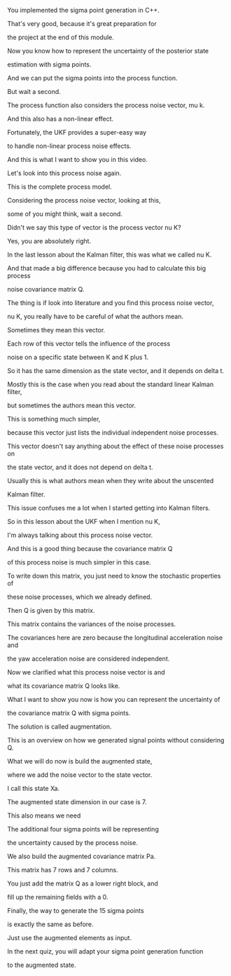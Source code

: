 You implemented the sigma
point generation in C++.

That's very good,
because it's great preparation for

the project at the end of this module.

Now you know how to represent
the uncertainty of the posterior state

estimation with sigma points.

And we can put the sigma points
into the process function.

But wait a second.

The process function also considers
the process noise vector, mu k.

And this also has a non-linear effect.

Fortunately, the UKF
provides a super-easy way

to handle non-linear
process noise effects.

And this is what I want to
show you in this video.

Let's look into this
process noise again.

This is the complete process model.

Considering the process noise vector,
looking at this,

some of you might think, wait a second.

Didn't we say this type of vector
is the process vector nu K?

Yes, you are absolutely right.

In the last lesson about the Kalman
filter, this was what we called nu K.

And that made a big difference because
you had to calculate this big process

noise covariance matrix Q.

The thing is if look into literature and
you find this process noise vector,

nu K, you really have to be
careful of what the authors mean.

Sometimes they mean this vector.

Each row of this vector tells
the influence of the process

noise on a specific state between K and
K plus 1.

So it has the same dimension as the
state vector, and it depends on delta t.

Mostly this is the case when you read
about the standard linear Kalman filter,

but sometimes the authors
mean this vector.

This is something much simpler,

because this vector just lists the
individual independent noise processes.

This vector doesn't say anything about
the effect of these noise processes on

the state vector, and
it does not depend on delta t.

Usually this is what authors mean
when they write about the unscented

Kalman filter.

This issue confuses me a lot when I
started getting into Kalman filters.

So in this lesson about
the UKF when I mention nu K,

I'm always talking about
this process noise vector.

And this is a good thing
because the covariance matrix Q

of this process noise is
much simpler in this case.

To write down this matrix, you just need
to know the stochastic properties of

these noise processes,
which we already defined.

Then Q is given by this matrix.

This matrix contains the variances
of the noise processes.

The covariances here are zero because
the longitudinal acceleration noise and

the yaw acceleration noise
are considered independent.

Now we clarified what this
process noise vector is and

what its covariance matrix Q looks like.

What I want to show you now is how
you can represent the uncertainty of

the covariance matrix
Q with sigma points.

The solution is called augmentation.

This is an overview on how we generated
signal points without considering Q.

What we will do now is
build the augmented state,

where we add the noise
vector to the state vector.

I call this state Xa.

The augmented state
dimension in our case is 7.

This also means we need

The additional four sigma
points will be representing

the uncertainty caused
by the process noise.

We also build the augmented
covariance matrix Pa.

This matrix has 7 rows and 7 columns.

You just add the matrix Q
as a lower right block, and

fill up the remaining fields with a 0.

Finally, the way to generate
the 15 sigma points

is exactly the same as before.

Just use the augmented
elements as input.

In the next quiz, you will adapt
your sigma point generation function

to the augmented state.
